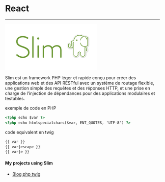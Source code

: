 # React <Badge type="tip" text="React" />

---
![slim image](../images/slim.png)


Slim est un framework PHP léger et rapide conçu pour créer des applications web et des API RESTful avec un système de routage flexible, une gestion simple des requêtes et des réponses HTTP, et une prise en charge de l'injection de dépendances pour des applications modulaires et testables.

exemple de code en PHP
```html
<?php echo $var ?>
<?php echo htmlspecialchars($var, ENT_QUOTES, 'UTF-8') ?>

 ```

code equivalent en twig
```html
{{ var }}
{{ var|escape }}
{{ var|e }}     

```



#### My projects using Slim
- [Blog php twig](../projects/blog-php-twig.md)
